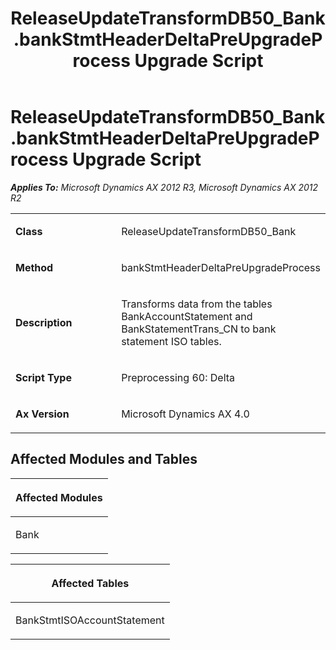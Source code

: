 ﻿---
title: ReleaseUpdateTransformDB50_Bank.bankStmtHeaderDeltaPreUpgradeProcess Upgrade Script
TOCTitle: ReleaseUpdateTransformDB50_Bank.bankStmtHeaderDeltaPreUpgradeProcess Upgrade Script
ms:assetid: e716ff96-56ac-820a-1227-79fb24991227
ms:mtpsurl: https://msdn.microsoft.com/en-us/library/JJ719816(v=AX.60)
ms:contentKeyID: 49711890
ms.date: 05/18/2015
mtps_version: v=AX.60
---

# ReleaseUpdateTransformDB50\_Bank.bankStmtHeaderDeltaPreUpgradeProcess Upgrade Script 


_**Applies To:** Microsoft Dynamics AX 2012 R3, Microsoft Dynamics AX 2012 R2_

<table>
<colgroup>
<col style="width: 50%" />
<col style="width: 50%" />
</colgroup>
<tbody>
<tr class="odd">
<td><p><strong>Class</strong></p></td>
<td><p>ReleaseUpdateTransformDB50_Bank</p></td>
</tr>
<tr class="even">
<td><p><strong>Method</strong></p></td>
<td><p>bankStmtHeaderDeltaPreUpgradeProcess</p></td>
</tr>
<tr class="odd">
<td><p><strong>Description</strong></p></td>
<td><p>Transforms data from the tables BankAccountStatement and BankStatementTrans_CN to bank statement ISO tables.</p></td>
</tr>
<tr class="even">
<td><p><strong>Script Type</strong></p></td>
<td><p>Preprocessing 60: Delta</p></td>
</tr>
<tr class="odd">
<td><p><strong>Ax Version</strong></p></td>
<td><p>Microsoft Dynamics AX 4.0</p></td>
</tr>
</tbody>
</table>


## Affected Modules and Tables

<table>
<colgroup>
<col style="width: 100%" />
</colgroup>
<thead>
<tr class="header">
<th><p>Affected Modules</p></th>
</tr>
</thead>
<tbody>
<tr class="odd">
<td><p>Bank</p></td>
</tr>
</tbody>
</table>


<table>
<colgroup>
<col style="width: 100%" />
</colgroup>
<thead>
<tr class="header">
<th><p>Affected Tables</p></th>
</tr>
</thead>
<tbody>
<tr class="odd">
<td><p>BankStmtISOAccountStatement</p></td>
</tr>
</tbody>
</table>

  


